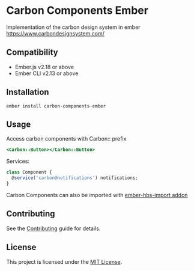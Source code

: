 Carbon Components Ember
==============================================================================

Implementation of the carbon design system in ember
https://www.carbondesignsystem.com/


Compatibility
------------------------------------------------------------------------------

* Ember.js v2.18 or above
* Ember CLI v2.13 or above


Installation
------------------------------------------------------------------------------

```
ember install carbon-components-ember
```


Usage
------------------------------------------------------------------------------

Access carbon components with Carbon:: prefix
```handlebars
<Carbon::Button></Carbon::Button>
```

Services:
```js
class Component {
  @service('carbon@notifications') notifications;
}
```

Carbon Components can also be imported with
[ember-hbs-import addon](https://github.com/patricklx/ember-hbs-imports)


Contributing
------------------------------------------------------------------------------

See the [Contributing](CONTRIBUTING.md) guide for details.


License
------------------------------------------------------------------------------

This project is licensed under the [MIT License](LICENSE.md).
